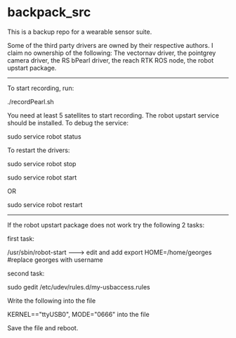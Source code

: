 # backpack_src

This is a backup repo for a wearable sensor suite. 

Some of the third party drivers are owned by their respective authors. I claim no ownership of the following:
The vectornav driver, the pointgrey camera driver, the RS bPearl driver, the reach RTK ROS node, the robot upstart package.

-------------------
To start recording, run:

./recordPearl.sh

You need at least 5 satellites to start recording. The robot upstart service should be installed. To debug the service:

sudo service robot status

To restart the drivers:

sudo service robot stop

sudo service robot start

OR

sudo service robot restart

--------------------
If the robot upstart package does not work try the following 2 tasks:

first task:

/usr/sbin/robot-start ---> edit and add export HOME=/home/georges  #replace georges with username

second task:

sudo gedit /etc/udev/rules.d/my-usbaccess.rules

Write the following into the file

KERNEL=="ttyUSB0", MODE="0666" into the file

Save the file and reboot.
